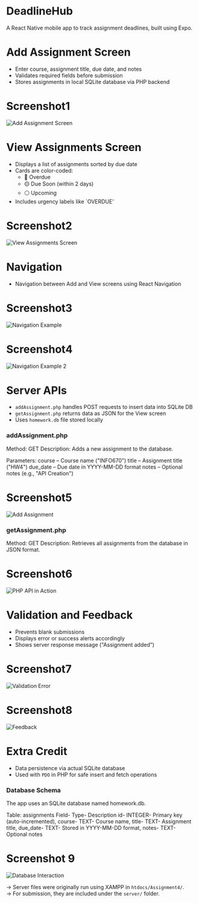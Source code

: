 # DeadlineHub

A React Native mobile app to track assignment deadlines, built using Expo.

# Add Assignment Screen
- Enter course, assignment title, due date, and notes  
- Validates required fields before submission  
- Stores assignments in local SQLite database via PHP backend

# Screenshot1  
![Add Assignment Screen](./screenshot1.png)

# View Assignments Screen
- Displays a list of assignments sorted by due date  
- Cards are color-coded:
  - 🔴 Overdue
  - 🟡 Due Soon (within 2 days)
  - ⚪ Upcoming  
- Includes urgency labels like `OVERDUE'

# Screenshot2  
![View Assignments Screen](./screenshot2.png)

# Navigation
- Navigation between Add and View screens using React Navigation

# Screenshot3  
![Navigation Example](./screenshot3.png)

# Screenshot4  
![Navigation Example 2](./screenshot4.png)

# Server APIs
- `addAssignment.php` handles POST requests to insert data into SQLite DB  
- `getAssignment.php` returns data as JSON for the View screen  
- Uses `homework.db` file stored locally

### addAssignment.php
Method: GET
Description: Adds a new assignment to the database.

Parameters:
course – Course name ("INFO670")
title – Assignment title ("HW4")
due_date – Due date in YYYY-MM-DD format
notes – Optional notes (e.g., "API Creation")

# Screenshot5 
![Add Assignment](./screenshot6.png)

### getAssignment.php
Method: GET
Description: Retrieves all assignments from the database in JSON format.

# Screenshot6
![PHP API in Action](./screenshot5.png)

# Validation and Feedback
- Prevents blank submissions  
- Displays error or success alerts accordingly  
- Shows server response message ("Assignment added”)

# Screenshot7 
![Validation Error](./screenshot7.png)

# Screenshot8
![Feedback](./screenshot8.png)

# Extra Credit
- Data persistence via actual SQLite database
- Used with `PDO` in PHP for safe insert and fetch operations

### Database Schema
The app uses an SQLite database named homework.db.

Table: assignments
Field- Type- Description
id-	INTEGER-	Primary key (auto-incremented), 
course-	TEXT-	Course name,
title-	TEXT-	Assignment title,
due_date-	TEXT-	Stored in YYYY-MM-DD format,
notes-	TEXT-	Optional notes

# Screenshot 9
![Database Interaction](./screenshot9.png)

-> Server files were originally run using XAMPP in `htdocs/Assignment4/`.  
-> For submission, they are included under the `server/` folder.

